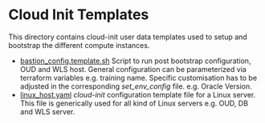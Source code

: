 # Cloud Init Templates

This directory contains cloud-init user data templates used to setup and bootstrap
the different compute instances.

- [bastion_config.template.sh](bastion_config.template.sh) Script to
  run post bootstrap configuration, OUD and WLS host. General configuration can be
  parameterized via terraform variables e.g. training name. Specific customisation
  has to be adjusted in the corresponding *set_env_config* file. e.g. Oracle Version.
- [linux_host.yaml](linux_host.yaml) *cloud-init* configuration template file
  for a Linux server. This file is generically used for all kind of Linux
  servers e.g. OUD, DB and WLS server.
